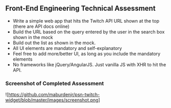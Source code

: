 ## Front-End Engineering Technical Assessment

* Write a simple web app that hits the Twitch API URL shown at the top (there are API docs online)
* Build the URL based on the query entered by the user in the search box shown in the mock
* Build out the list as shown in the mock.
* All UI elements are mandatory and self-explanatory
* Feel free to add more/better UI, as long as you include the mandatory elements
* No frameworks like jQuery/AngularJS.  Just vanilla JS with XHR to hit the API.

### Screenshot of Completed Assessment

![https://github.com/maburdenjr/psn-twitch-widget/blob/master/images/screenshot.png]